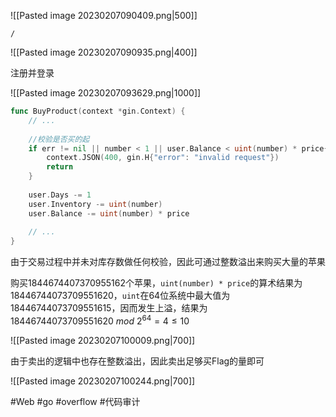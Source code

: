 ![[Pasted image 20230207090409.png|500]]

```
/
```

![[Pasted image 20230207090935.png|400]]

注册并登录

![[Pasted image 20230207093629.png|1000]]

```go
func BuyProduct(context *gin.Context) {
	// ...
	
	//校验是否买的起
	if err != nil || number < 1 || user.Balance < uint(number) * price{
		context.JSON(400, gin.H{"error": "invalid request"})
		return
	}
	
	user.Days -= 1
	user.Inventory -= uint(number)
	user.Balance -= uint(number) * price
	
	// ...
}
```

由于交易过程中并未对库存数做任何校验，因此可通过整数溢出来购买大量的苹果

购买$1844674407370955162$个苹果，`uint(number) * price`的算术结果为$18446744073709551620$，`uint`在64位系统中最大值为$18446744073709551615$，因而发生上溢，结果为$18446744073709551620\ mod\ 2^{64}=4\le10$

![[Pasted image 20230207100009.png|700]]

由于卖出的逻辑中也存在整数溢出，因此卖出足够买Flag的量即可

![[Pasted image 20230207100244.png|700]]

#Web #go #overflow #代码审计
